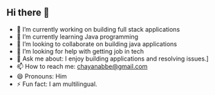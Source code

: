 ## Hi there 👋

- 🔭 I’m currently working on building full stack applications
- 🌱 I’m currently learning Java programming
- 👯 I’m looking to collaborate on building java applications
- 🤔 I’m looking for help with getting job in tech
- 💬 Ask me about: I enjoy building applications and resolving issues.]
- 📫 How to reach me: chayanabbe@gmail.com
- 😄 Pronouns: Him
- ⚡ Fun fact: I am multilingual.

